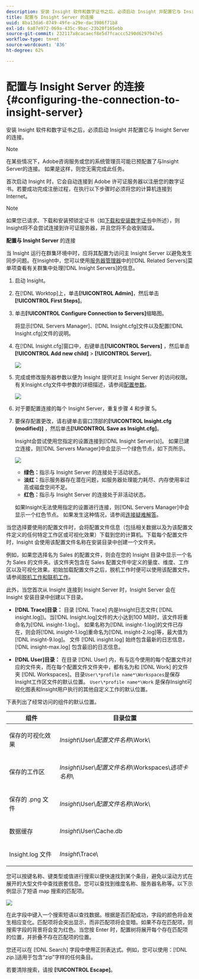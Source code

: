 ```yaml
---
description: 安装 Insight 软件和数字证书之后，必须启动 Insight 并配置它与 Insight Server 的连接。
title: 配置与 Insight Server 的连接
uuid: 8ba13da6-8749-49fe-a29e-dac3906f71b8
exl-id: 6a87e972-069a-435c-9bac-23b20f165ebb
source-git-commit: 232117a8cacaecf8e5d7fcaccc5290d6297947e5
workflow-type: tm+mt
source-wordcount: '836'
ht-degree: 62%

---
```


# 配置与 Insight Server 的连接{#configuring-the-connection-to-insight-server}

安装 Insight 软件和数字证书之后，必须启动 Insight 并配置它与 Insight Server 的连接。

>[!NOTE]
>
>在某些情况下，Adobe咨询服务或您的系统管理员可能已预配置了与Insight Server的连接。 如果是这样，则您无需完成此任务。

首次启动 Insight 时，它会自动连接到 Adobe 许可证服务器以注册您的数字证书。若要成功完成注册过程，在执行以下步骤时必须将您的计算机连接到 Internet。

>[!NOTE]
>
>如果您已请求、下载和安装预锁定证书（如[下载和安装数字证书](../../../home/c-install-insight/install-setup/c-dgtl-crtf.md#topic-fed3b44e472c4e4ca6dd5852af14cdb9)中所述），则Insight将不会尝试连接到许可证服务器，并且您将不会收到错误。

**配置与 Insight Server** 的连接

当 Insight 运行在群集环境中时，应将其配置为访问主 Insight Server 以避免发生同步问题。在Insight中，您可以使用[服务器管理器](https://experienceleague.adobe.com/docs/data-workbench/using/client/admin-ui/c-svrs-mgr.html)中的[!DNL Related Servers]菜单项查看有关群集中处理[!DNL Insight Servers]的信息。

1. 启动 Insight。
1. 在[!DNL Worktop]上，单击&#x200B;**[!UICONTROL Admin]**，然后单击&#x200B;**[!UICONTROL First Steps]**。

1. 单击&#x200B;**[!UICONTROL Configure Connection to Servers]**&#x200B;缩略图。

   将显示[!DNL Servers Manager]、[!DNL Insight.cfg]文件以及配置[!DNL Insight.cfg]文件的说明。

1. 在[!DNL Insight.cfg]窗口中，右键单击&#x200B;**[!UICONTROL Servers]** ，然后单击&#x200B;**[!UICONTROL Add new child]** > **[!UICONTROL Server]**。

   ![](assets/cfg_Workstation_AddChild.png)

1. 完成或修改服务器参数以便为 Insight 提供对主 Insight Server 的访问权限。有关Insight.cfg文件中参数的详细描述，请参阅[配置参数](https://experienceleague.adobe.com/docs/data-workbench/using/client/c-insght-config-param.html)。

   ![](assets/cfg_Workstation_AddServer.png)

1. 对于要配置连接的每个 Insight Server，重复步骤 4 和步骤 5。
1. 要保存配置更改，请右键单击窗口顶部的&#x200B;**[!UICONTROL Insight.cfg (modified)]** ，然后单击&#x200B;**[!UICONTROL Save as Insight.cfg]**。

   Insight会尝试使用您指定的设置连接到[!DNL Insight Server(s)]。 如果已建立连接，则[!DNL Servers Manager]中会显示一个绿色节点，如下页所示。

   ![](assets/vis_SysStat_RedGreenDots.png)

   * **绿色：**&#x200B;指示与 Insight Server 的连接处于活动状态。
   * **淡红：**&#x200B;指示服务器存在潜在问题，如服务器处理能力耗尽、内存使用率过高或磁盘空间不足。
   * **红色：**&#x200B;指示与 Insight Server 的连接处于非活动状态。

   如果Insight无法使用指定的设置进行连接，则[!DNL Servers Manager]中会显示一个红色节点。 如果发生这种情况，请参阅[连接疑难解答](../../../home/c-install-insight/install-setup/t-conn-trbsh.md#task-034e588c5ce04c4a8f6d0097364d3b2b)。

<!--
c_dir_crt_setup.xml
-->

当您选择要使用的配置文件时，会将配置文件信息（包括相关数据以及为该配置文件定义的任何特定工作区或可视化效果）下载到您的计算机。下载每个配置文件时，Insight 会使用该配置文件名称在安装目录中创建一个文件夹。

例如，如果您选择名为 Sales 的配置文件，则会在您的 Insight 目录中显示一个名为 Sales 的文件夹。该文件夹包含在 Sales 配置文件中定义的量度、维度、工作区以及可视化效果。初始加载配置文件之后，脱机工作时便可以使用该配置文件。请参阅[脱机工作和联机工作](https://experienceleague.adobe.com/docs/data-workbench/using/client/c-off-on.html)。

此外，当您首次从 Insight 连接到 Insight Server 时，Insight Server 会在 Insight 安装目录中创建以下目录。

* **[!DNL Trace]目录：** 目录 [!DNL Trace] 内是Insight日志文件( [!DNL insight.log])。当[!DNL Insight.log]文件的大小达到100 MB时，该文件将重命名为[!DNL insight-1.log]。 如果名称为[!DNL insight-1.log]的文件已存在，则会将[!DNL insight-1.log]重命名为[!DNL insight-2.log]等，最大值为[!DNL insight-9.log]。 文件 [!DNL insight.log] 始终包含最新的日志信息，[!DNL insight-max.log] 包含最旧的日志信息。

* **[!DNL User]目录：** 在目录 [!DNL User] 内，有与迄今使用的每个配置文件对应的文件夹，而在每个配置文件文件夹中，都有名为和 [!DNL Work] 的文件夹 [!DNL Workspaces]。目录`User\*profile name*\Workspaces`是保存Insight工作区文件的默认位置。 `User\*profile name*\Work` 是保存Insight可视化图表和Insight用户执行的其他自定义工作的默认位置。

下表列出了经常访问的组件的默认位置。

<table id="table_0254A8C25AF5400F89F87A242746D07E"> 
 <thead> 
  <tr> 
   <th colname="col1" class="entry"> 组件 </th> 
   <th colname="col2" class="entry"> 目录位置 </th> 
  </tr>
 </thead>
 <tbody> 
  <tr> 
   <td colname="col1"> <p>保存的可视化效果 </p> </td> 
   <td colname="col2"> <p><i>Insight</i>\User\<i>配置文件名称</i>\Work\ </p> </td> 
  </tr> 
  <tr> 
   <td colname="col1"> <p>保存的<span class="wintitle">工作区</span> </p> </td> 
   <td colname="col2"> <p><i>Insight</i>\User\<i>配置文件名称</i>\Workspaces\<i>选项卡名称</i>\ </p> </td> 
  </tr> 
  <tr> 
   <td colname="col1"> <p>保存的 <span class="filepath">.png</span> 文件 </p> </td> 
   <td colname="col2"> <p><i>Insight</i>\User\<i>配置文件名称</i>\Work\ </p> </td> 
  </tr> 
  <tr> 
   <td colname="col1"> <p>数据缓存 </p> </td> 
   <td colname="col2"> <p><i>Insight</i>\User\Cache.db </p> </td> 
  </tr> 
  <tr> 
   <td colname="col1"> <p><span class="filepath"> Insight.log</span> 文件 </p> </td> 
   <td colname="col2"> <p><i>Insight</i>\Trace\ </p> </td> 
  </tr> 
 </tbody> 
</table>

<!--
c_config_file_ent.xml
-->

您可以按键名称、键类型或值进行搜索以便快速找到某个条目，避免以滚动方式在展开的大型文件中查找嵌套信息。您可以查找到维度名称、服务器名称等。以下示例显示了短语 map 搜索的匹配项。

![](assets/cfg_search.PNG)

在此字段中键入一个搜索短语以查找数据。根据是否匹配成功，字段的颜色将会发生相应变化。匹配项将会突出显示，而非匹配项将会变暗。如果不存在匹配项，则搜索字段的背景将会变为红色。当您按 Enter 时，配置树将展开每个存在匹配项的位置，并折叠不存在匹配项的位置。

您还可以在 [!DNL Search] 字段中使用正则表达式。例如，您可以使用：[!DNL *zip.*]&#x200B;适用于包含“zip”字样的任何条目。

若要清除搜索，请按 **[!UICONTROL Escape]**。
